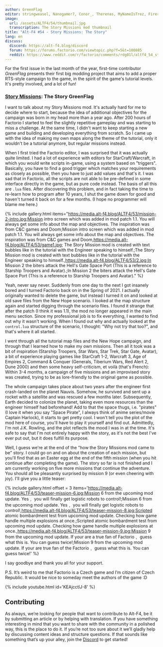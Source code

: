 ```yaml
---
author: GreenFlag
editor: stringweasel, Nanogamer7, Conor_, Therenas, MyNameIsTrez, Firerazer
image:
  url: /assets/ALTF4/54/thumbnail.jpg
  transcription: The Story Missions mod thumbnail
title: "Alt-F4 #54 - Story Missions: The Story"
lang: en
discuss:
  discord: https://alt-f4.blog/discord
  forum: https://forums.factorio.com/viewtopic.php?f=5&t=100885
  reddit: https://www.reddit.com/r/factorio/comments/rdg01l/altf4_54_story_missions_the_story/
---
```


For the first issue in the last month of the year, first-time contributor *GreenFlag* presents their first big modding project that aims to add a proper RTS-style campaign to the game, in the spirit of the game's tutorial levels. It's pretty involved, and a lot of fun!

### [Story Missions](https://mods.factorio.com/mod/Story-Missions): The Story <author>GreenFlag</author>

I want to talk about my Story Missions mod. It's actually hard for me to decide where to start, because the idea of additional objectives for the campaign was born in my head more than a year ago. After 200 hours of Factorio I started to feel the slightly repetitive gameplay and was starting to miss a challenge. At the same time, I didn't want to keep starting a new game and building and developing everything from scratch. So I came up with the idea of making my own maps along the theme of the tutorial, only it wouldn't be a tutorial anymore, but regular missions instead.

When I first tried the Factorio editor, I was surprised that it was actually quite limited. I had a lot of experience with editors for StarCraft/Warcraft, in which you would write scripts in-game, using a system based on "triggers". Basically, you have to find a good trigger which matches your requirements as closely as possible, then you have to just add values and that's it. I was sad that in Factorio, all the scripts are not able to be pre-defined in some interface directly in the game, but as pure code instead. The basis of all this are `.lua` files. After discovering this problem, and in fact taking the time to re-learn how to program after 10 years, I shut the game down for good and haven't turned it back on for a few months. (I hope no programmer will blame me here.)

{% include gallery.html items="https://media.alt-f4.blog/ALTF4/53/mission-2-intro.jpg;Mission intro screen which was added in mod patch 1.1. You will always get some info about the map and objectives. The inspiration was from C&C games and Doom;Mission intro screen which was added in mod patch 1.1. You will always get some info about the map and objectives. The inspiration was from C&C games and Doom,https://media.alt-f4.blog/ALTF4/53/game1.jpg; The Story Mission mod is created with text bubbles like in the tutorial with the Engineer speaking to himself.;The Story Mission mod is created with text bubbles like in the tutorial with the Engineer speaking to himself.,https://media.alt-f4.blog/ALTF4/53/2.jpg;In Mission 2 the biters attack the Hell's Gate Space Port (This is a reference to Starship Troopers and Avatar).;In Mission 2 the biters attack the Hell's Gate Space Port (This is a reference to Starship Troopers and Avatar)." %}

Yeah, never say never. Suddenly from one day to the next I got insanely bored and I turned Factorio back on in the Spring of 2021. I actually originally wanted to delete the game, but instead I turned it on and looked at old save files from the New Hope scenario. I looked at the map structure again and started digging through the scenario files. I found it strange that after the patch (I think it was 1.1), the mod no longer appeared in the main menu section. Since my professional job is to fix everything, I wanted to find out why it wasn't working. When I found out why and actually looked at the `control.lua` structure of the scenario, I thought: "Why not try that too?", and that's where it all started.

I went through all the tutorial map files and the New Hope campaign, and through that I learned how to make my own missions. Then all it took was a bit of inspiration (Starship Troopers, Star Wars, Star Trek, Star Gate, Avatar), a bit of experience playing games like StarCraft 1-2, Warcraft 3, Age of Empires 2, Command & Conquer (Generals, Tiberium Wars, Red Alert 2, Dune 2000) and then some heavy self-criticism, et voilà (that's French): Within 3-4 months, a campaign of five missions and an improvised story was created, trying to be as lore-friendly to the original game as possible.

The whole campaign takes place about two years after the engineer first crash-landed on the planet Nauvis. Somehow, he survived and sent up a rocket with a satellite and was rescued a few months later. Subsequently, Earth decided to colonize the planet, taking even more resources than the engineer himself had beforehand! Add to that the space thugs, i.e. "pirates" (I love it when you say "Space Pirate", I always think of anime series/movie Captain Harlock), it starts to get pretty cool. I won't tell you the plot of the mod here of course, you'll have to play it yourself and find out. Admittedly, I'm not J.K. Rowling, and the plot reflects the mood I was in at the time. It's safe to say that I'm not entirely happy with the story, as it's not the best I've ever put out, but it does fulfill its purpose.

Well, I guess we're at the end of the "how the Story Missions mod came to be" story. I could go on and on about the creation of each mission, but you'll find that as an Easter egg at the end of the fifth mission (when you hit continue after completing the game). The story so far is not finished and I am currently working on five more missions that continue the adventure. You should all be pleasantly surprised by mission 9 (or even cheering with joy). I'll give you a little teaser:

{% include gallery.html offset = 3 items='https://media.alt-f4.blog/ALTF4/53/teaser-mission-6.jpg;Mission 6 from the upcoming mod update. Yes﹐ you will finally get logistic robots to control!;Mission 6 from the upcoming mod update. Yes﹐ you will finally get logistic robots to control!,https://media.alt-f4.blog/ALTF4/53/teaser-mission-8.jpg;Scripted atomic bombardment test from upcoming mod update. Checking how game handle multiple explosions at once.;Scripted atomic bombardment test from upcoming mod update. Checking how game handle multiple explosions at once.,https://media.alt-f4.blog/ALTF4/53/teaser-mission-9.jpg;Mission 9 from the upcoming mod update. If your are a true fan of Factorio﹐ guess what this is. You can guess twice!;Mission 9 from the upcoming mod update. If your are true fan of the Factorio﹐ guess what this is. You can guess twice!' %}

I say goodbye and thank you all for your support.

P.S. It’s weird to me that Factorio is a Czech game and I’m citizen of Czech Republic. It would be nice to someday meet the authors of the game :D

{% include youtube.html id='KEAjcctlJ-8' %}

## Contributing

As always, we’re looking for people that want to contribute to Alt-F4, be it by submitting an article or by helping with translation. If you have something interesting in mind that you want to share with the community in a polished way, this is the place to do it. If you’re not too sure about it we’ll gladly help by discussing content ideas and structure questions. If that sounds like something that’s up your alley, join the [Discord](https://alt-f4.blog/discord) to get started!
